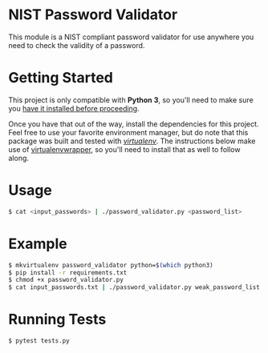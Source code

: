 # NIST Password Validator

This module is a NIST compliant password validator for use anywhere you need to check the validity of a password.

# Getting Started

This project is only compatible with **Python 3**, so you'll need to make sure you [have it installed before proceeding](https://www.google.com/search?q=how+to+install+python+3).

Once you have that out of the way, install the dependencies for this project. Feel free to use your favorite environment manager, but do note that this package was built and tested with [_virtualenv_](https://virtualenv.pypa.io/en/stable/). The instructions below make use of [virtualenvwrapper](https://virtualenvwrapper.readthedocs.io/en/latest/), so you'll need to install that as well to follow along.

# Usage

```bash
$ cat <input_passwords> | ./password_validator.py <password_list>
```

# Example

```bash
$ mkvirtualenv password_validator python=$(which python3)
$ pip install -r requirements.txt
$ chmod +x password_validator.py
$ cat input_passwords.txt | ./password_validator.py weak_password_list.txt
``` 
# Running Tests

```bash
$ pytest tests.py
```
